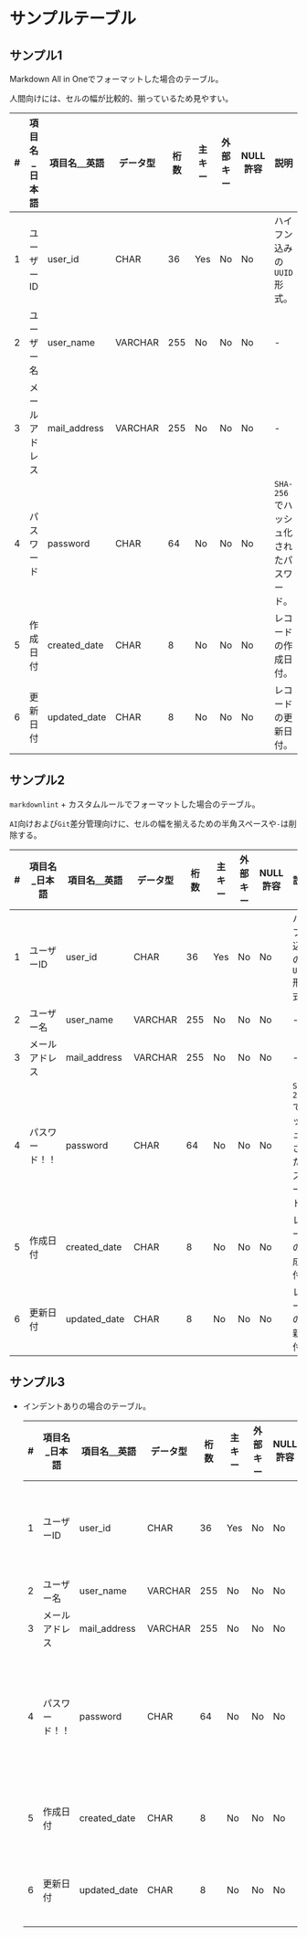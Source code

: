 # サンプルテーブル

## サンプル1

Markdown All in Oneでフォーマットした場合のテーブル。

人間向けには、セルの幅が比較的、揃っているため見やすい。

| # | 項目名_日本語 | 項目名＿英語 | データ型 | 桁数 | 主キー | 外部キー | NULL許容 | 説明 |
| --- | --- | --- | --- | --- | --- | --- | --- | --- |
| 1 | ユーザーID | user_id | CHAR | 36 | Yes | No | No | ハイフン込みの`UUID`形式。 |
| 2 | ユーザー名 | user_name | VARCHAR | 255 | No | No | No | - |
| 3 | メールアドレス | mail_address | VARCHAR | 255 | No | No | No | - |
| 4 | パスワード | password | CHAR | 64 | No | No | No | `SHA-256`でハッシュ化されたパスワード。 |
| 5 | 作成日付 | created_date | CHAR | 8 | No | No | No | レコードの作成日付。 |
| 6 | 更新日付 | updated_date | CHAR | 8 | No | No | No | レコードの更新日付。 |

## サンプル2

`markdownlint` + カスタムルールでフォーマットした場合のテーブル。

`AI`向けおよび`Git`差分管理向けに、セルの幅を揃えるための半角スペースや`-`は削除する。

| # | 項目名_日本語 | 項目名＿英語 | データ型 | 桁数 | 主キー | 外部キー | NULL許容 | 説明 |
| --- | --- | --- | --- | --- | --- | --- | --- | --- |
| 1 | ユーザーID | user_id | CHAR | 36 | Yes | No | No | ハイフン込みの`UUID`形式。 |
| 2 | ユーザー名 | user_name | VARCHAR | 255 | No | No | No | - |
| 3 | メールアドレス | mail_address | VARCHAR | 255 | No | No | No | - |
| 4 | パスワード！！ | password | CHAR | 64 | No | No | No | `SHA-256`でハッシュ化されたパスワード。 |
| 5 | 作成日付 | created_date | CHAR | 8 | No | No | No | レコードの作成日付。 |
| 6 | 更新日付 | updated_date | CHAR | 8 | No | No | No | レコードの更新日付。 |

## サンプル3

- インデントありの場合のテーブル。

    | # | 項目名_日本語 | 項目名＿英語 | データ型 | 桁数 | 主キー | 外部キー | NULL許容 | 説明 |
    | --- | --- | --- | --- | --- | --- | --- | --- | --- |
    | 1 | ユーザーID | user_id | CHAR | 36 | Yes | No | No | ハイフン込みの`UUID`形式。 |
    | 2 | ユーザー名 | user_name | VARCHAR | 255 | No | No | No | - |
    | 3 | メールアドレス | mail_address | VARCHAR | 255 | No | No | No | - |
    | 4 | パスワード！！ | password | CHAR | 64 | No | No | No | `SHA-256`でハッシュ化されたパスワード。 |
    | 5 | 作成日付 | created_date | CHAR | 8 | No | No | No | レコードの作成日付。 |
    | 6 | 更新日付 | updated_date | CHAR | 8 | No | No | No | レコードの更新日付。 |
